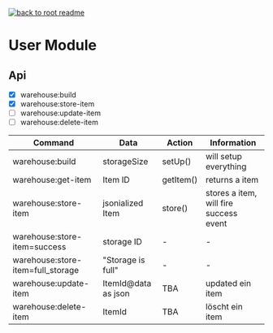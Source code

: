 [![back to root readme](../../back-button.png)](./../../readme.md)
# User Module 

## Api 
- [x] warehouse:build
- [x] warehouse:store-item
- [ ] warehouse:update-item
- [ ] warehouse:delete-item

|   Command	|  Data 	|  Action 	|  Information 	|
|---	|---	|---	|---	|	
| warehouse:build  	|  storageSize 	|   setUp()	| will setup everything   	|  	
| warehouse:get-item  	|  Item ID	|   getItem()	| returns a item   	|  	
| warehouse:store-item  	|  jsonialized Item 	|   store()	| stores a item, will fire success event   	|  	
| warehouse:store-item=success  	|  storage ID 	|   -	| -   	|  	
| warehouse:store-item=full_storage  	|  "Storage is full" 	|  -	| -   	|  	
| warehouse:update-item  	|  ItemId@data as json 	|  TBA	| updated ein item   	|  	
| warehouse:delete-item  	|  ItemId  	|  TBA	| löscht ein item   	|  	

